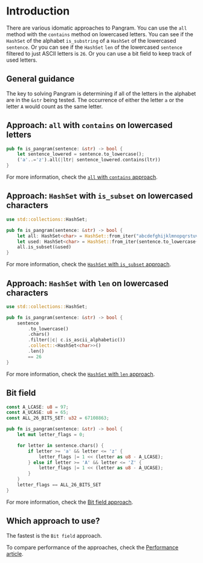 # Introduction

There are various idomatic approaches to Pangram.
You can use the `all` method with the `contains` method on lowercased letters.
You can see if the `HashSet` of the alphabet `is_substring` of a `HashSet` of the lowercased `sentence`.
Or you can see if the `HashSet` `len` of the lowercased `sentence` filtered to just ASCII letters is `26`.
Or you can use a bit field to keep track of used letters.


## General guidance

The key to solving Pangram is determining if all of the letters in the alphabet are in the `&str` being tested.
The occurrence of either the letter `a` or the letter `A` would count as the same letter.

## Approach: `all` with `contains` on lowercased letters

```rust
pub fn is_pangram(sentence: &str) -> bool {
    let sentence_lowered = sentence.to_lowercase();
    ('a'..='z').all(|ltr| sentence_lowered.contains(ltr))
}
```

For more information, check the [`all` with `contains` approach][approach-all-contains].

## Approach: `HashSet` with `is_subset` on lowercased characters

```rust
use std::collections::HashSet;

pub fn is_pangram(sentence: &str) -> bool {
    let all: HashSet<char> = HashSet::from_iter("abcdefghijklmnopqrstuvwxyz".chars());
    let used: HashSet<char> = HashSet::from_iter(sentence.to_lowercase().chars());
    all.is_subset(&used)
}
```

For more information, check the [`HashSet` with `is_subset` approach][approach-hashset-is-subset].

## Approach: `HashSet` with `len` on lowercased characters

```rust
use std::collections::HashSet;

pub fn is_pangram(sentence: &str) -> bool {
    sentence
        .to_lowercase()
        .chars()
        .filter(|c| c.is_ascii_alphabetic())
        .collect::<HashSet<char>>()
        .len()
        == 26
}
```

For more information, check the [`HashSet` with `len` approach][approach-hashset-len].

## Bit field

```rust
const A_LCASE: u8 = 97;
const A_UCASE: u8 = 65;
const ALL_26_BITS_SET: u32 = 67108863;

pub fn is_pangram(sentence: &str) -> bool {
    let mut letter_flags = 0;

    for letter in sentence.chars() {
        if letter >= 'a' && letter <= 'z' {
            letter_flags |= 1 << (letter as u8 - A_LCASE);
        } else if letter >= 'A' && letter <= 'Z' {
            letter_flags |= 1 << (letter as u8 - A_UCASE);
        }
    }
    letter_flags == ALL_26_BITS_SET
}
```

For more information, check the [Bit field approach][approach-bitfield].

## Which approach to use?

The fastest is the `Bit field` approach.

To compare performance of the approaches, check the [Performance article][article-performance].

[approach-all-contains]: https://exercism.org/tracks/rust/exercises/pangram/approaches/all-contains
[approach-hashset-is-subset]: https://exercism.org/tracks/rust/exercises/pangram/approaches/hashset-is-subset
[approach-hashset-len]: https://exercism.org/tracks/rust/exercises/pangram/approaches/hashset-len
[approach-bitfield]: https://exercism.org/tracks/rust/exercises/pangram/approaches/bitfield
[article-performance]: https://exercism.org/tracks/rust/exercises/pangram/articles/performance
